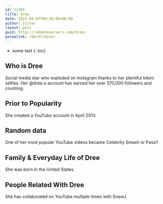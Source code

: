 ```yaml
---
id: 11365
title: Dree
date: 2021-04-07T09:38:08+00:00
author: victor
layout: post
guid: https://ukdataservers.com/dree/
permalink: /04/07/dree/
---
```


* some text
{: toc}


## Who is Dree



Social media star who exploded on Instagram thanks to her plentiful bikini selfies. Her @dree.o account has earned her over 370,000 followers and counting.

                
                
                
## Prior to Popularity



She created a YouTube account in April 2013.

                
                
                
## Random data



One of her most popular YouTube videos became Celebrity Smash or Pass!!

                
                
                
## Family & Everyday Life of Dree



She was born in the United States.

                
                
                
## People Related With Dree



She has collaborated on YouTube multiple times with SnewJ.

                
              
            
          
          
          